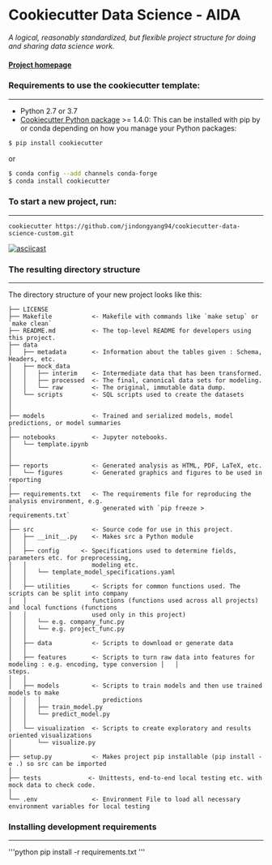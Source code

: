 # Cookiecutter Data Science - AIDA

_A logical, reasonably standardized, but flexible project structure for doing and sharing data science work._

#### [Project homepage](http://drivendata.github.io/cookiecutter-data-science/)

### Requirements to use the cookiecutter template:

-----------

 - Python 2.7 or 3.7
 - [Cookiecutter Python package](http://cookiecutter.readthedocs.org/en/latest/installation.html) >= 1.4.0: This can be installed with pip by or conda depending on how you manage your Python packages:

``` bash
$ pip install cookiecutter
```

or

``` bash
$ conda config --add channels conda-forge
$ conda install cookiecutter
```


### To start a new project, run:

------------

    cookiecutter https://github.com/jindongyang94/cookiecutter-data-science-custom.git


[![asciicast](https://asciinema.org/a/244658.svg)](https://asciinema.org/a/244658)


### The resulting directory structure

------------

The directory structure of your new project looks like this: 

```
├── LICENSE
├── Makefile           <- Makefile with commands like `make setup` or `make clean`
├── README.md          <- The top-level README for developers using this project.
├── data
│   ├── metadata       <- Information about the tables given : Schema, Headers, etc.
│   ├── mock_data
│   │   ├── interim    <- Intermediate data that has been transformed.
│   │   ├── processed  <- The final, canonical data sets for modeling.
│   │   └── raw        <- The original, immutable data dump.
│   └── scripts        <- SQL scripts used to create the datasets
│
│
├── models             <- Trained and serialized models, model predictions, or model summaries
│
├── notebooks          <- Jupyter notebooks.
│   └── template.ipynb
│                         
│
├── reports            <- Generated analysis as HTML, PDF, LaTeX, etc.
│   └── figures        <- Generated graphics and figures to be used in reporting
│
├── requirements.txt   <- The requirements file for reproducing the analysis environment, e.g.
│                         generated with `pip freeze > requirements.txt`
│
├── src                <- Source code for use in this project.
│   ├── __init__.py    <- Makes src a Python module
│   │
│   ├── config      <- Specifications used to determine fields, parameters etc. for preprocessing, 
│   │                  modeling etc.
│   │   └── template_model_specifications.yaml
│   │
│   ├── utilities      <- Scripts for common functions used. The scripts can be split into company 
│   │                  functions (functions used across all projects) and local functions (functions 
│   │                  used only in this project)
│   │   └── e.g. company_func.py
│   │   └── e.g. project_func.py
│   │
│   ├── data           <- Scripts to download or generate data
│   │
│   ├── features       <- Scripts to turn raw data into features for modeling : e.g. encoding, type conversion │   │                     steps.
│   │
│   ├── models         <- Scripts to train models and then use trained models to make
│   │   │                 predictions
│   │   ├── train_model.py
│   │   └── predict_model.py
│   │
│   └── visualization  <- Scripts to create exploratory and results oriented visualizations
│       └── visualize.py
│
├── setup.py           <- Makes project pip installable (pip install -e .) so src can be imported
│
├── tests             <- Unittests, end-to-end local testing etc. with mock data to check code.
│
└── .env               <- Environment File to load all necessary environment variables for local testing
```

### Installing development requirements

------------

'''python
    pip install -r requirements.txt
'''